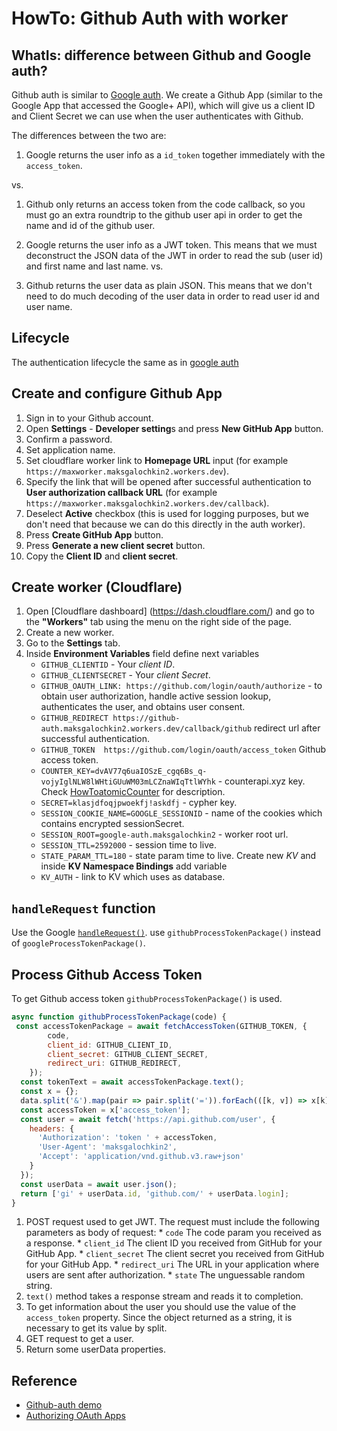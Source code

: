 # HowTo: Github Auth with worker

## WhatIs: difference between Github and Google auth?

Github auth is similar to [Google auth](HowTo_GoogleAuth.md).
We create a Github App (similar to the Google App that accessed the Google+ API), which will give us a client ID and Client Secret we can use when the user authenticates with Github.

The differences between the two are:
1. Google returns the user info as a `id_token` together immediately with the `access_token`.

vs.

1. Github only returns an access token from the code callback, so you must go an extra roundtrip to the github user api in order to get the name and id of the github user.

2. Google returns the user info as a JWT token. This means that we must deconstruct the JSON data of the JWT in order to read the sub (user id) and first name and last name.
vs.
3. Github returns the user data as plain JSON. This means that we don't need to do much decoding of the user data in order to read user id and user name.

## Lifecycle

The authentication lifecycle the same as in [google auth](HowTo_GoogleAuth.md#lifecycle)

## Create and configure Github App

1. Sign in to your Github account.
2. Open **Settings** - **Developer setting**s and press **New GitHub App** button.
3. Confirm a password.
4. Set application name.
5. Set cloudflare worker link to **Homepage URL** input (for example `https://maxworker.maksgalochkin2.workers.dev`).
6. Specify the link that will be opened after successful authentication to **User authorization callback URL** (for example `https://maxworker.maksgalochkin2.workers.dev/callback`).
7. Deselect **Active** checkbox (this is used for logging purposes, but we don't need that because we can do this directly in the auth worker).
8. Press **Create GitHub App** button.
9. Press **Generate a new client secret** button.
10. Copy the **Client ID** and **client secret**.  

## Create worker (Cloudflare)

1. Open [Cloudflare dashboard] (https://dash.cloudflare.com/) and go to the **"Workers"** tab using the menu on the right side of the page.
2. Create a new worker.
3. Go to the **Settings** tab.
4. Inside **Environment Variables** field define next variables 
   * `GITHUB_CLIENTID` - Your _client ID_. 
   * `GITHUB_CLIENTSECRET` - Your _client Secret_.
   * `GITHUB_OAUTH_LINK: https://github.com/login/oauth/authorize` - to obtain user authorization, handle active session lookup, authenticates the user, and obtains user consent.
   * `GITHUB_REDIRECT https://github-auth.maksgalochkin2.workers.dev/callback/github` redirect url after successful authentication. 
   * `GITHUB_TOKEN	https://github.com/login/oauth/access_token` Github access token. 
   * `COUNTER_KEY=dvAV77q6uaIOSzE_cgq6Bs_q-vojyIglNLW8lWHtiGUuWM03mLCZnaWIqTtlWYhk` - counterapi.xyz key. Check [HowToatomicCounter](https://github.com/orstavik/cloudflare-tutorial/blob/main/docs/2_worker_tricks/HowTo_atomicCounter.md) for description.
   * `SECRET=klasjdfoqjpwoekfj!askdfj` - cypher key.
   * `SESSION_COOKIE_NAME=GOOGLE_SESSIONID` - name of the cookies which contains encrypted sessionSecret. 
   * `SESSION_ROOT=google-auth.maksgalochkin2` - worker root url.
   * `SESSION_TTL=2592000` - session time to live.
   * `STATE_PARAM_TTL=180` - state param time to live.
 Create new _KV_ and inside **KV Namespace Bindings** add variable
   * `KV_AUTH` - link to KV which uses as database.
   
## `handleRequest` function

Use the Google [`handleRequest()`](HowTo_GoogleAuth.md#handlerequest-function). use `githubProcessTokenPackage()` instead of `googleProcessTokenPackage()`.

## Process Github Access Token
To get Github access token `githubProcessTokenPackage()` is used.

```javascript
async function githubProcessTokenPackage(code) {
 const accessTokenPackage = await fetchAccessToken(GITHUB_TOKEN, {                //[1]
        code,
        client_id: GITHUB_CLIENT_ID,
        client_secret: GITHUB_CLIENT_SECRET,
        redirect_uri: GITHUB_REDIRECT,
    });
  const tokenText = await accessTokenPackage.text();                              //[2]
  const x = {};
  data.split('&').map(pair => pair.split('=')).forEach(([k, v]) => x[k] = v);
  const accessToken = x['access_token'];                                          //[3]
  const user = await fetch('https://api.github.com/user', {                       //[4]
    headers: {
      'Authorization': 'token ' + accessToken,
      'User-Agent': 'maksgalochkin2',
      'Accept': 'application/vnd.github.v3.raw+json'
    }
  });
  const userData = await user.json();
  return ['gi' + userData.id, 'github.com/' + userData.login];                    //[5]
}
```
  1. POST request used to get JWT. The request must include the following parameters as body of request:
    * `code` The code param you received as a response.
    * `client_id` The client ID you received from GitHub for your GitHub App.
    * `client_secret` The client secret you received from GitHub for your GitHub App.
    * `redirect_uri` The URL in your application where users are sent after authorization.
    * `state` The unguessable random string.
  2. `text()` method takes a response stream and reads it to completion.  
  3. To get information about the user you should use the value of the `access_token` property. Since the object returned as a string, it is necessary to get its value by split.
  4. GET request to get a user.
  5. Return some userData properties.
 
## Reference
* [Github-auth demo](https://github-auth.maksgalochkin2.workers.dev/login/github)
* [Authorizing OAuth Apps](https://developer.github.com/apps/building-oauth-apps/authorizing-oauth-apps/)
